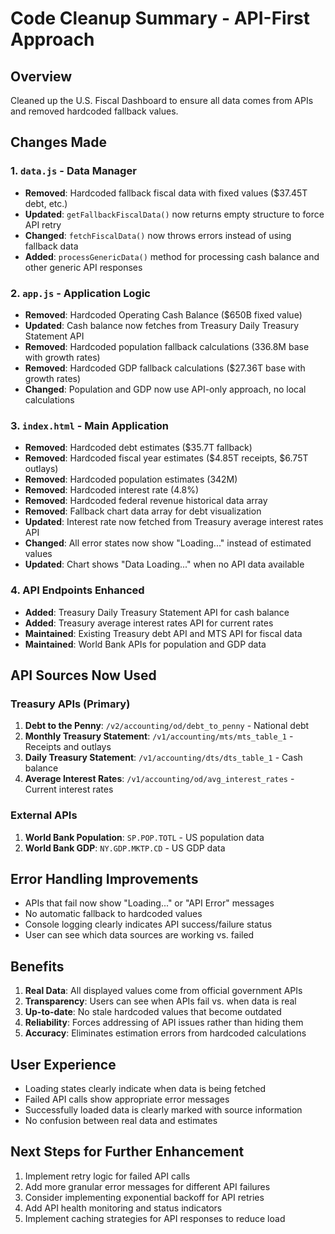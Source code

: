 # Code Cleanup Summary - API-First Approach

## Overview
Cleaned up the U.S. Fiscal Dashboard to ensure all data comes from APIs and removed hardcoded fallback values.

## Changes Made

### 1. `data.js` - Data Manager
- **Removed**: Hardcoded fallback fiscal data with fixed values ($37.45T debt, etc.)
- **Updated**: `getFallbackFiscalData()` now returns empty structure to force API retry
- **Changed**: `fetchFiscalData()` now throws errors instead of using fallback data
- **Added**: `processGenericData()` method for processing cash balance and other generic API responses

### 2. `app.js` - Application Logic
- **Removed**: Hardcoded Operating Cash Balance ($650B fixed value)
- **Updated**: Cash balance now fetches from Treasury Daily Treasury Statement API
- **Removed**: Hardcoded population fallback calculations (336.8M base with growth rates)
- **Removed**: Hardcoded GDP fallback calculations ($27.36T base with growth rates)
- **Changed**: Population and GDP now use API-only approach, no local calculations

### 3. `index.html` - Main Application
- **Removed**: Hardcoded debt estimates ($35.7T fallback)
- **Removed**: Hardcoded fiscal year estimates ($4.85T receipts, $6.75T outlays)
- **Removed**: Hardcoded population estimates (342M)
- **Removed**: Hardcoded interest rate (4.8%)
- **Removed**: Hardcoded federal revenue historical data array
- **Removed**: Fallback chart data array for debt visualization
- **Updated**: Interest rate now fetched from Treasury average interest rates API
- **Changed**: All error states now show "Loading..." instead of estimated values
- **Updated**: Chart shows "Data Loading..." when no API data available

### 4. API Endpoints Enhanced
- **Added**: Treasury Daily Treasury Statement API for cash balance
- **Added**: Treasury average interest rates API for current rates
- **Maintained**: Existing Treasury debt API and MTS API for fiscal data
- **Maintained**: World Bank APIs for population and GDP data

## API Sources Now Used

### Treasury APIs (Primary)
1. **Debt to the Penny**: `/v2/accounting/od/debt_to_penny` - National debt
2. **Monthly Treasury Statement**: `/v1/accounting/mts/mts_table_1` - Receipts and outlays
3. **Daily Treasury Statement**: `/v1/accounting/dts/dts_table_1` - Cash balance
4. **Average Interest Rates**: `/v1/accounting/od/avg_interest_rates` - Current interest rates

### External APIs
1. **World Bank Population**: `SP.POP.TOTL` - US population data
2. **World Bank GDP**: `NY.GDP.MKTP.CD` - US GDP data

## Error Handling Improvements
- APIs that fail now show "Loading..." or "API Error" messages
- No automatic fallback to hardcoded values
- Console logging clearly indicates API success/failure status
- User can see which data sources are working vs. failed

## Benefits
1. **Real Data**: All displayed values come from official government APIs
2. **Transparency**: Users can see when APIs fail vs. when data is real
3. **Up-to-date**: No stale hardcoded values that become outdated
4. **Reliability**: Forces addressing of API issues rather than hiding them
5. **Accuracy**: Eliminates estimation errors from hardcoded calculations

## User Experience
- Loading states clearly indicate when data is being fetched
- Failed API calls show appropriate error messages
- Successfully loaded data is clearly marked with source information
- No confusion between real data and estimates

## Next Steps for Further Enhancement
1. Implement retry logic for failed API calls
2. Add more granular error messages for different API failures
3. Consider implementing exponential backoff for API retries
4. Add API health monitoring and status indicators
5. Implement caching strategies for API responses to reduce load